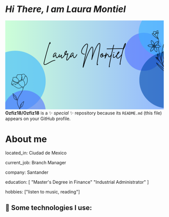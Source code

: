 
# **_Hi There, I am Laura Montiel_**

![header](/1.png)
**Ozfiz18/Ozfiz18** is a ✨ _special_ ✨ repository because its `README.md` (this file) appears on your GitHub profile.

# About me

located_in: Ciudad de Mexico

current_job: Branch Manager

company: Santander


education:
  [
  "Master's Degree in Finance"
  "Industrial Administrator"
  ]

  hobbies: ["listen to music, reading"]

 ## 🎯 Some technologies I use:
